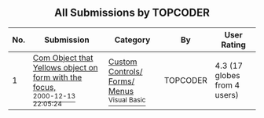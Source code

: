 ﻿<div align="center">

## All Submissions by TOPCODER

</div>

No.  | Submission | Category | By   | User Rating
---- | ---------- | -------- | ---- | -----------
1 | [Com Object that Yellows object on form with the focus,<br /><sup>2000-12-13 22:05:24</sup>](https://github.com/Planet-Source-Code/topcoder-com-object-that-yellows-object-on-form-with-the-focus__1-13566) | [Custom Controls/ Forms/  Menus<br /><sup>Visual Basic</sup>](../ByCategory/custom-controls-forms-menus__1-4.md) | TOPCODER | 4.3 (17 globes from 4 users)
